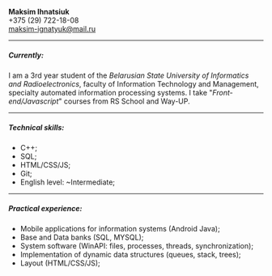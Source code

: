 __Maksim Ihnatsiuk__  
+375 (29) 722-18-08  
maksim-ignatyuk@mail.ru  

***

##### Currently:
I am a 3rd year student of the _Belarusian State University of Informatics and Radioelectronics_, faculty of Information Technology and Management, specialty automated information processing systems. I take "_Front-end/Javascript_" courses from RS School and Way-UP. 

***

##### Technical skills:
* C++;
* SQL;
* HTML/CSS/JS;
* Git;
* English level: ~Intermediate;

***

##### Practical experience:
* Mobile applications for information systems (Android Java);
* Base and Data banks (SQL, MYSQL);
* System software (WinAPI: files, processes, threads, synchronization);
* Implementation of dynamic data structures (queues, stack, trees);
* Layout (HTML/CSS/JS);
